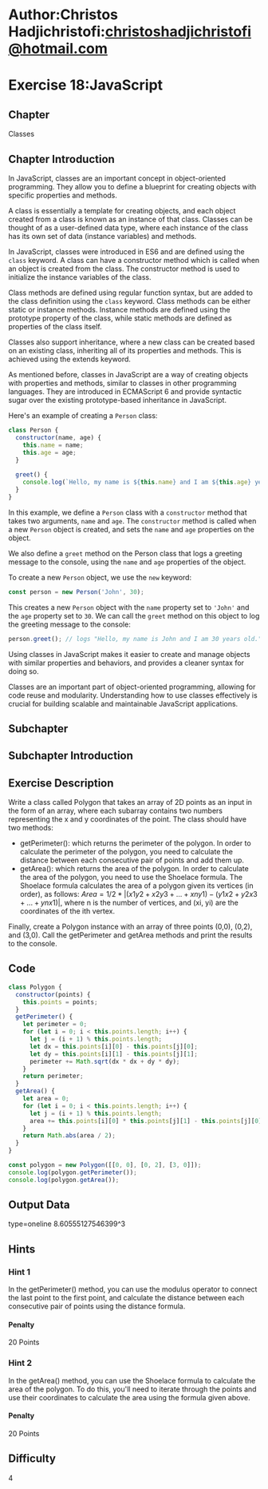 # Author:Christos Hadjichristofi:christoshadjichristofi@hotmail.com

# Exercise 18:JavaScript

## Chapter
Classes

## Chapter Introduction
In JavaScript, classes are an important concept in object-oriented programming. They allow you to define a blueprint for creating objects with specific properties and methods.

A class is essentially a template for creating objects, and each object created from a class is known as an instance of that class. Classes can be thought of as a user-defined data type, where each instance of the class has its own set of data (instance variables) and methods.

In JavaScript, classes were introduced in ES6 and are defined using the `class` keyword. A class can have a constructor method which is called when an object is created from the class. The constructor method is used to initialize the instance variables of the class.

Class methods are defined using regular function syntax, but are added to the class definition using the `class` keyword. Class methods can be either static or instance methods. Instance methods are defined using the prototype property of the class, while static methods are defined as properties of the class itself.

Classes also support inheritance, where a new class can be created based on an existing class, inheriting all of its properties and methods. This is achieved using the extends keyword.

As mentioned before, classes in JavaScript are a way of creating objects with properties and methods, similar to classes in other programming languages. They are introduced in ECMAScript 6 and provide syntactic sugar over the existing prototype-based inheritance in JavaScript.

Here's an example of creating a `Person` class:

```js
class Person {
  constructor(name, age) {
    this.name = name;
    this.age = age;
  }
  
  greet() {
    console.log(`Hello, my name is ${this.name} and I am ${this.age} years old.`);
  }
}
```

In this example, we define a `Person` class with a `constructor` method that takes two arguments, `name` and `age`. The `constructor` method is called when a new `Person` object is created, and sets the `name` and `age` properties on the object.

We also define a `greet` method on the Person class that logs a greeting message to the console, using the `name` and `age` properties of the object.

To create a new `Person` object, we use the `new` keyword:

```js
const person = new Person('John', 30);
```

This creates a new `Person` object with the `name` property set to `'John'` and the `age` property set to `30`. We can call the `greet` method on this object to log the greeting message to the console:

```js
person.greet(); // logs "Hello, my name is John and I am 30 years old."
```

Using classes in JavaScript makes it easier to create and manage objects with similar properties and behaviors, and provides a cleaner syntax for doing so.

Classes are an important part of object-oriented programming, allowing for code reuse and modularity. Understanding how to use classes effectively is crucial for building scalable and maintainable JavaScript applications.

## Subchapter

## Subchapter Introduction

## Exercise Description
Write a class called Polygon that takes an array of 2D points as an input in the form of an array, where each subarray contains two numbers representing the x and y coordinates of the point. The class should have two methods:

- getPerimeter(): which returns the perimeter of the polygon. In order to calculate the perimeter of the polygon, you need to calculate the distance between each consecutive pair of points and add them up.
- getArea(): which returns the area of the polygon. In order to calculate the area of the polygon, you need to use the Shoelace formula.
The Shoelace formula calculates the area of a polygon given its vertices (in order), as follows: $Area = 1/2 * |(x1y2 + x2y3 + ... + xny1) - (y1x2 + y2x3 + ... + ynx1)|$, where n is the number of vertices, and (xi, yi) are the coordinates of the ith vertex.

Finally, create a Polygon instance with an array of three points (0,0), (0,2), and (3,0). Call the getPerimeter and getArea methods and print the results to the console.

## Code
```js
class Polygon {
  constructor(points) {
    this.points = points;
  }
  getPerimeter() {
    let perimeter = 0;
    for (let i = 0; i < this.points.length; i++) {
      let j = (i + 1) % this.points.length;
      let dx = this.points[i][0] - this.points[j][0];
      let dy = this.points[i][1] - this.points[j][1];
      perimeter += Math.sqrt(dx * dx + dy * dy);
    }
    return perimeter;
  }
  getArea() {
    let area = 0;
    for (let i = 0; i < this.points.length; i++) {
      let j = (i + 1) % this.points.length;
      area += this.points[i][0] * this.points[j][1] - this.points[j][0] * this.points[i][1];
    }
    return Math.abs(area / 2);
  }
}

const polygon = new Polygon([[0, 0], [0, 2], [3, 0]]);
console.log(polygon.getPerimeter());
console.log(polygon.getArea());
```

## Output Data
type=oneline
8.60555127546399^3

## Hints

### Hint 1
In the getPerimeter() method, you can use the modulus operator to connect the last point to the first point, and calculate the distance between each consecutive pair of points using the distance formula.

#### Penalty
20 Points

### Hint 2
In the getArea() method, you can use the Shoelace formula to calculate the area of the polygon. To do this, you'll need to iterate through the points and use their coordinates to calculate the area using the formula given above.

#### Penalty
20 Points

## Difficulty
4